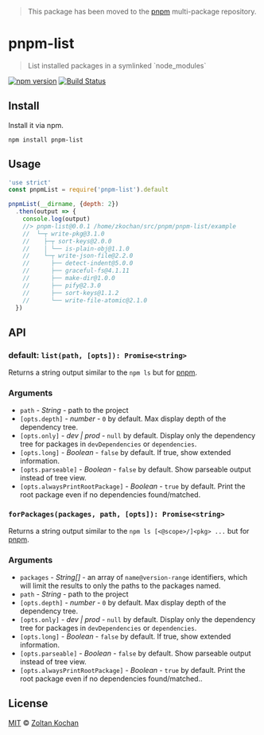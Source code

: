 > This package has been moved to the [pnpm](https://github.com/pnpm/pnpm) multi-package repository.

# pnpm-list

> List installed packages in a symlinked \`node_modules\`

<!--@shields('npm', 'travis')-->
[![npm version](https://img.shields.io/npm/v/pnpm-list.svg)](https://www.npmjs.com/package/pnpm-list) [![Build Status](https://img.shields.io/travis/pnpm/pnpm-list/master.svg)](https://travis-ci.org/pnpm/pnpm-list)
<!--/@-->

## Install

Install it via npm.

    npm install pnpm-list

## Usage

<!--@example('./example/index.js')-->
```js
'use strict'
const pnpmList = require('pnpm-list').default

pnpmList(__dirname, {depth: 2})
  .then(output => {
    console.log(output)
    //> pnpm-list@0.0.1 /home/zkochan/src/pnpm/pnpm-list/example
    //  └─┬ write-pkg@3.1.0
    //    ├─┬ sort-keys@2.0.0
    //    │ └── is-plain-obj@1.1.0
    //    └─┬ write-json-file@2.2.0
    //      ├── detect-indent@5.0.0
    //      ├── graceful-fs@4.1.11
    //      ├── make-dir@1.0.0
    //      ├── pify@2.3.0
    //      ├── sort-keys@1.1.2
    //      └── write-file-atomic@2.1.0
  })
```
<!--/@-->

## API

### default: `list(path, [opts]): Promise<string>`

Returns a string output similar to the `npm ls` but for [pnpm](github.com/pnpm/pnpm).

### Arguments

* `path` - *String* - path to the project
* `[opts.depth]` - *number* - `0` by default. Max display depth of the dependency tree.
* `[opts.only]` - *dev | prod* - `null` by default. Display only the dependency tree for packages in `devDependencies` or `dependencies`.
* `[opts.long]` - *Boolean* - `false` by default. If true, show extended information.
* `[opts.parseable]` - *Boolean* - `false` by default. Show parseable output instead of tree view.
* `[opts.alwaysPrintRootPackage]` - *Boolean* - `true` by default. Print the root package even if no dependencies found/matched.

### `forPackages(packages, path, [opts]): Promise<string>`

Returns a string output similar to the `npm ls [<@scope>/]<pkg> ...` but for [pnpm](github.com/pnpm/pnpm).

### Arguments

* `packages` - *String[]* - an array of `name@version-range` identifiers, which will limit the results to only the paths to the packages named.
* `path` - *String* - path to the project
* `[opts.depth]` - *number* - `0` by default. Max display depth of the dependency tree.
* `[opts.only]` - *dev | prod* - `null` by default. Display only the dependency tree for packages in `devDependencies` or `dependencies`.
* `[opts.long]` - *Boolean* - `false` by default. If true, show extended information.
* `[opts.parseable]` - *Boolean* - `false` by default. Show parseable output instead of tree view.
* `[opts.alwaysPrintRootPackage]` - *Boolean* - `true` by default. Print the root package even if no dependencies found/matched..

## License

[MIT](./LICENSE) © [Zoltan Kochan](https://www.kochan.io/)
